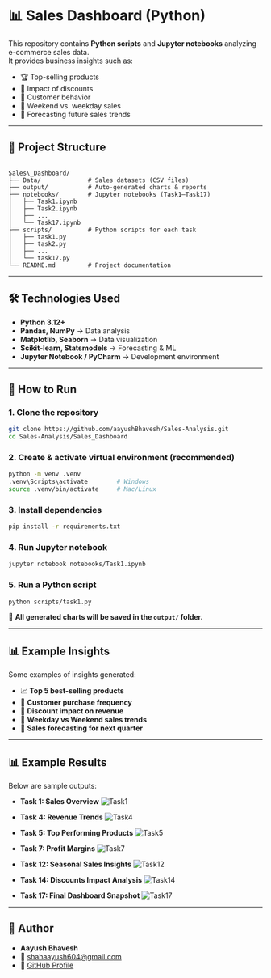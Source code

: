 # 📊 Sales Dashboard (Python)

This repository contains **Python scripts** and **Jupyter notebooks** analyzing e-commerce sales data.  
It provides business insights such as:
- 🏆 Top-selling products  
- 💸 Impact of discounts  
- 👥 Customer behavior  
- 📅 Weekend vs. weekday sales  
- 🔮 Forecasting future sales trends  

---

## 📂 Project Structure

```

Sales\_Dashboard/
├── Data/             # Sales datasets (CSV files)
├── output/           # Auto-generated charts & reports
├── notebooks/        # Jupyter notebooks (Task1–Task17)
│   ├── Task1.ipynb
│   ├── Task2.ipynb
│   ├── ...
│   └── Task17.ipynb
├── scripts/          # Python scripts for each task
│   ├── task1.py
│   ├── task2.py
│   ├── ...
│   └── task17.py
└── README.md         # Project documentation

````

---

## 🛠️ Technologies Used
- **Python 3.12+**
- **Pandas, NumPy** → Data analysis  
- **Matplotlib, Seaborn** → Data visualization  
- **Scikit-learn, Statsmodels** → Forecasting & ML  
- **Jupyter Notebook / PyCharm** → Development environment  

---

## 🚀 How to Run

### 1. Clone the repository
```bash
git clone https://github.com/aayushBhavesh/Sales-Analysis.git
cd Sales-Analysis/Sales_Dashboard
````

### 2. Create & activate virtual environment (recommended)

```bash
python -m venv .venv
.venv\Scripts\activate        # Windows
source .venv/bin/activate     # Mac/Linux
```

### 3. Install dependencies

```bash
pip install -r requirements.txt
```

### 4. Run Jupyter notebook

```bash
jupyter notebook notebooks/Task1.ipynb
```

### 5. Run a Python script

```bash
python scripts/task1.py
```

📌 **All generated charts will be saved in the `output/` folder.**

---

## 📊 Example Insights

Some examples of insights generated:

* 📈 **Top 5 best-selling products**
* 🛒 **Customer purchase frequency**
* 💸 **Discount impact on revenue**
* 📅 **Weekday vs Weekend sales trends**
* 🔮 **Sales forecasting for next quarter**

---

## 📊 Example Results

Below are sample outputs:

* **Task 1: Sales Overview**
  ![Task1](output/Task1.png)

* **Task 4: Revenue Trends**
  ![Task4](output/Task4.png)

* **Task 5: Top Performing Products**
  ![Task5](output/Task5.png)

* **Task 7: Profit Margins**
  ![Task7](output/Task7.png)

* **Task 12: Seasonal Sales Insights**
  ![Task12](output/Task12.png)

* **Task 14: Discounts Impact Analysis**
  ![Task14](output/Task14.png)

* **Task 17: Final Dashboard Snapshot**
  ![Task17](output/Task17.png)

---

## 👤 Author

* **Aayush Bhavesh**
* 📧 [shahaayush604@gmail.com](mailto:shahaayush604@gmail.com)
* 🔗 [GitHub Profile](https://github.com/aayushBhavesh)

